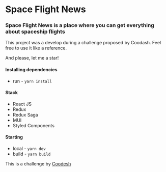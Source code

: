 # Space Flight News

### Space Flight News is a place where you can get everything about spaceship flights

This project was a develop during a challenge proposed by Coodash. Feel free to use it like a reference.

And please, let me a star!

#### Installing dependencies

- run - `yarn install`

#### Stack

- React JS
- Redux
- Redux Saga
- MUI
- Styled Components

#### Starting

- local - `yarn dev`
- build - `yarn build`

This is a challenge by [Coodesh](https://coodesh.com/dashboard)
